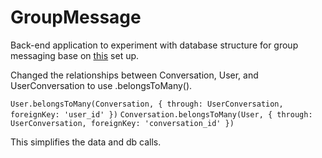 # GroupMessage

Back-end application to experiment with database structure for group messaging base on [this](https://dev.to/yuesu/a-simple-database-modelling-for-a-web-based-messenger-with-sequelize-and-postgresdb-ch8) set up.

Changed the relationships between Conversation, User, and UserConversation to use .belongsToMany().

`User.belongsToMany(Conversation, {
    through: UserConversation,
    foreignKey: 'user_id'
})`
`Conversation.belongsToMany(User, {
    through: UserConversation,
    foreignKey: 'conversation_id'
})`

This simplifies the data and db calls.
